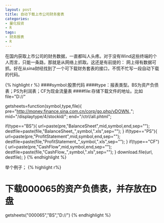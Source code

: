 ```yaml
---
layout: post
title: 自动下载上市公司财务套表
categories:
- 量化投资
- R
tags:
- 财务报表
- R
---
```


在国内获取上市公司的财务数据，一直都叫人头疼。对于没有Wind这些终端的个人而言，只能一条路，那就是从网络上抓取。这还是有前提的：
网上得有数据可抓。好在从sina财经找到了一个可下载财务套表的接口，不慌不忙写一段自动下载的代码。

{% highlight r %}
####symbol:股票代码
####type：报表类型。BS为资产负债表；PS为利润表；CF为现金流量表
####file:存储下载文件的地址。比如file="D://"

getsheets=function(symbol,type,file){
pre="http://money.finance.sina.com.cn/corp/go.php/vDOWN_";
mid="/displaytype/4/stockid/";
end="/ctrl/all.phtml";

if(type=="BS"){
url=paste(pre,"BalanceSheet",mid,symbol,end,sep="");
destfile=paste(file,"BalanceSheet_",symbol,".xls",sep="");
}
if(type=="PS"){
url=paste(pre,"ProfitStatement",mid,symbol,end,sep="");
destfile=paste(file,"ProfitStatement_",symbol,".xls",sep="");
}
if(type=="CF"){
url=paste(pre,"CashFlow",mid,symbol,end,sep="");
destfile=paste(file,"CashFlow_",symbol,".xls",sep="");
}
download.file(url, destfile);
}
{% endhighlight %}

举个例子；
{% highlight r%}
# 下载000065的资产负债表，并存放在D盘
getsheets("000065","BS","D://")
{% endhighlight %}